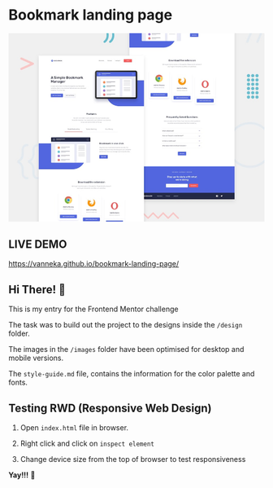# Bookmark landing page

![Design preview for the Bookmark landing page coding challenge](./design/desktop-preview.jpg)

## LIVE DEMO
https://vanneka.github.io/bookmark-landing-page/

## Hi There! 👋
This is my entry for the Frontend Mentor challenge

The task was to build out the project to the designs inside the `/design` folder. 

The images in the `/images` folder have been optimised for desktop and mobile versions.

The `style-guide.md` file, contains the information for the color palette and fonts.

## Testing RWD (Responsive Web Design)
1. Open `index.html` file in browser.

2. Right click and click on `inspect element`

3. Change device size from the top of browser to test responsiveness

**Yay!!!** 🚀
